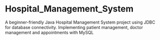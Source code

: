 # Hospital_Management_System
A beginner-friendly Java Hospital Management System project using JDBC for database connectivity. Implementing patient management, doctor management and appointments with MySQL
